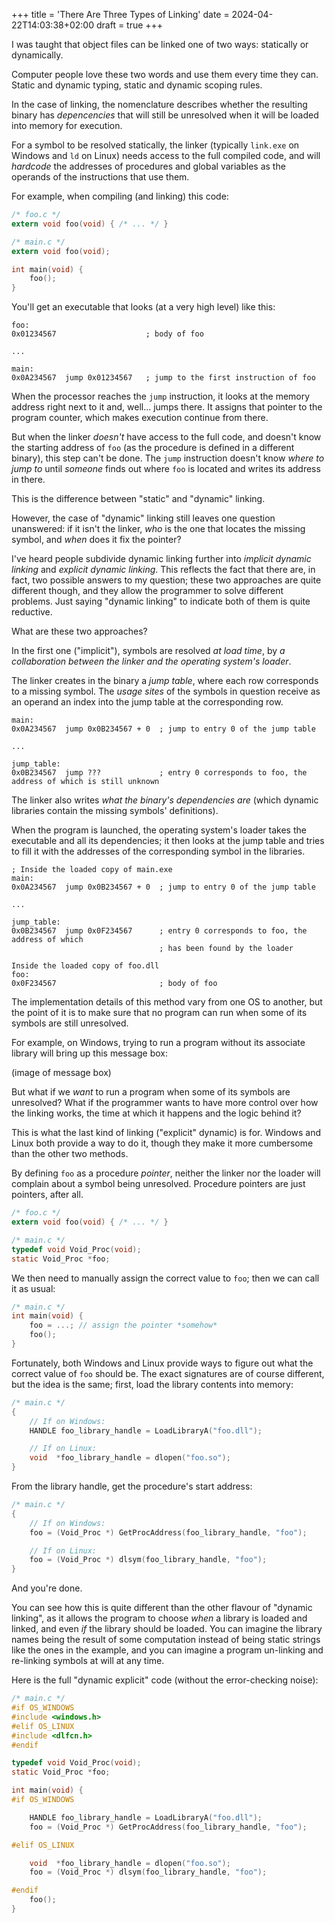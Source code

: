 +++
title = 'There Are Three Types of Linking'
date = 2024-04-22T14:03:38+02:00
draft = true
+++

I was taught that object files can be linked one of two ways: statically or dynamically.

Computer people love these two words and use them every time they can. Static and dynamic typing, static and dynamic scoping rules.

In the case of linking, the nomenclature describes whether the resulting binary has _depencencies_ that will still be unresolved when it will be loaded into memory for execution.

For a symbol to be resolved statically, the linker (typically `link.exe` on Windows and `ld` on Linux) needs access to the full compiled code, and will _hardcode_ the addresses of procedures and global variables as the operands of the instructions that use them.

For example, when compiling (and linking) this code:

```C
/* foo.c */
extern void foo(void) { /* ... */ }
```
```C
/* main.c */
extern void foo(void);

int main(void) {
    foo();
}
```

You'll get an executable that looks (at a very high level) like this:

```
foo:
0x01234567                    ; body of foo

...

main:
0x0A234567  jump 0x01234567   ; jump to the first instruction of foo
```

When the processor reaches the `jump` instruction, it looks at the memory address right next to it and, well... jumps there. It assigns that pointer to the program counter, which makes execution continue from there.

But when the linker _doesn't_ have access to the full code, and doesn't know the starting address of `foo` (as the procedure is defined in a different binary), this step can't be done. The `jump` instruction doesn't know _where to jump to_ until _someone_ finds out where `foo` is located and writes its address in there.

This is the difference between "static" and "dynamic" linking.

However, the case of "dynamic" linking still leaves one question unanswered: if it isn't the linker, _who_ is the one that locates the missing symbol, and _when_ does it fix the pointer?

I've heard people subdivide dynamic linking further into _implicit dynamic linking_ and _explicit dynamic linking_. This reflects the fact that there are, in fact, two possible answers to my question; these two approaches are quite different though, and they allow the programmer to solve different problems. Just saying "dynamic linking" to indicate both of them is quite reductive.

What are these two approaches?

In the first one ("implicit"), symbols are resolved _at load time_, by _a collaboration between the linker and the operating system's loader_.

The linker creates in the binary a _jump table_, where each row corresponds to a missing symbol. The _usage sites_ of the symbols in question receive as an operand an index into the jump table at the corresponding row.

```
main:
0x0A234567  jump 0x0B234567 + 0  ; jump to entry 0 of the jump table

...

jump_table:
0x0B234567  jump ???             ; entry 0 corresponds to foo, the address of which is still unknown
```

The linker also writes _what the binary's dependencies are_ (which dynamic libraries contain the missing symbols' definitions).

When the program is launched, the operating system's loader takes the executable and all its dependencies; it then looks at the jump table and tries to fill it with the addresses of the corresponding symbol in the libraries.

```
; Inside the loaded copy of main.exe
main:
0x0A234567  jump 0x0B234567 + 0  ; jump to entry 0 of the jump table

...

jump_table:
0x0B234567  jump 0x0F234567      ; entry 0 corresponds to foo, the address of which
                                 ; has been found by the loader
```
```
Inside the loaded copy of foo.dll
foo:
0x0F234567                       ; body of foo
```

The implementation details of this method vary from one OS to another, but the point of it is to make sure that no program can run when some of its symbols are still unresolved.

For example, on Windows, trying to run a program without its associate library will bring up this message box:

(image of message box)

But what if we _want_ to run a program when some of its symbols are unresolved? What if the programmer wants to have more control over how the linking works, the time at which it happens and the logic behind it?

This is what the last kind of linking ("explicit" dynamic) is for. Windows and Linux both provide a way to do it, though they make it more cumbersome than the other two methods.

By defining `foo` as a procedure _pointer_, neither the linker nor the loader will complain about a symbol being unresolved. Procedure pointers are just pointers, after all.

```C
/* foo.c */
extern void foo(void) { /* ... */ }
```
```C
/* main.c */
typedef void Void_Proc(void);
static Void_Proc *foo;
```

We then need to manually assign the correct value to `foo`; then we can call it as usual:

```C
/* main.c */
int main(void) {
    foo = ...; // assign the pointer *somehow*
    foo();
}
```

Fortunately, both Windows and Linux provide ways to figure out what the correct value of `foo` should be. The exact signatures are of course different, but the idea is the same; first, load the library contents into memory:

```C
/* main.c */
{
    // If on Windows:
    HANDLE foo_library_handle = LoadLibraryA("foo.dll");

    // If on Linux:
    void  *foo_library_handle = dlopen("foo.so");
}
```

From the library handle, get the procedure's start address:

```C
/* main.c */
{
    // If on Windows:
    foo = (Void_Proc *) GetProcAddress(foo_library_handle, "foo");

    // If on Linux:
    foo = (Void_Proc *) dlsym(foo_library_handle, "foo");
}
```

And you're done.

You can see how this is quite different than the other flavour of "dynamic linking", as it allows the program to choose _when_ a library is loaded and linked, and even _if_ the library should be loaded. You can imagine the library names being the result of some computation instead of being static strings like the ones in the example, and you can imagine a program un-linking and re-linking symbols at will at any time.

Here is the full "dynamic explicit" code (without the error-checking noise):

```C
/* main.c */
#if OS_WINDOWS
#include <windows.h>
#elif OS_LINUX
#include <dlfcn.h>
#endif

typedef void Void_Proc(void);
static Void_Proc *foo;

int main(void) {
#if OS_WINDOWS

    HANDLE foo_library_handle = LoadLibraryA("foo.dll");
    foo = (Void_Proc *) GetProcAddress(foo_library_handle, "foo");

#elif OS_LINUX

    void  *foo_library_handle = dlopen("foo.so");
    foo = (Void_Proc *) dlsym(foo_library_handle, "foo");

#endif
    foo();
}
```
